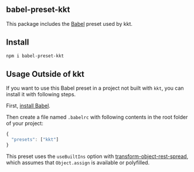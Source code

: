 babel-preset-kkt
---

This package includes the [Babel](https://babeljs.io) preset used by kkt.

## Install

```bash
npm i babel-preset-kkt
```

## Usage Outside of kkt

If you want to use this Babel preset in a project not built with `kkt`, you can install it with following steps.

First, [install Babel](https://babeljs.io/docs/setup/).

Then create a file named `.babelrc` with following contents in the root folder of your project:

```js
{
  "presets": ["kkt"]
}
```

This preset uses the `useBuiltIns` option with [transform-object-rest-spread](http://babeljs.io/docs/plugins/transform-object-rest-spread/), which assumes that `Object.assign` is available or polyfilled.